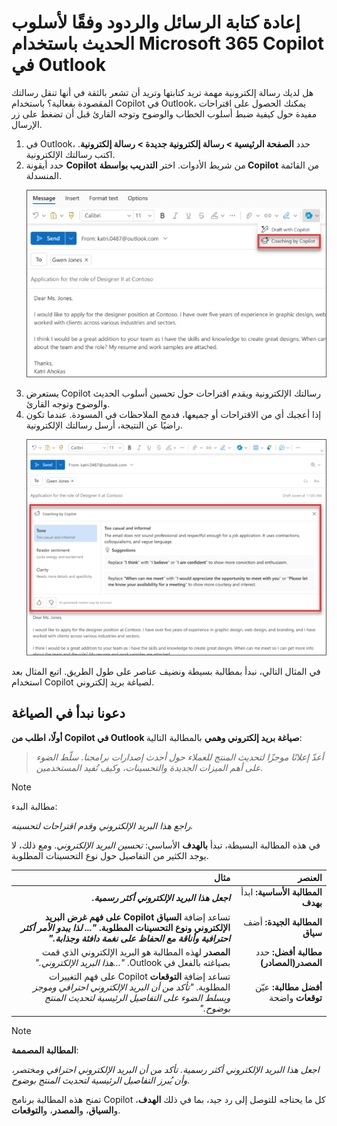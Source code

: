 # إعادة كتابة الرسائل والردود وفقًا لأسلوب الحديث باستخدام Microsoft 365 Copilot في Outlook

هل لديك رسالة إلكترونية مهمة تريد كتابتها وتريد أن تشعر بالثقة في أنها تنقل رسالتك المقصودة بفعالية؟ باستخدام Copilot في Outlook، يمكنك الحصول على اقتراحات مفيدة حول كيفية ضبط أسلوب الخطاب والوضوح وتوجه القارئ قبل أن تضغط على زر الإرسال.

<ol>
    <li>في Outlook، حدد <b>الصفحة الرئيسية > رسالة إلكترونية جديدة > رسالة إلكترونية</b>. اكتب رسالتك الإلكترونية.</li>
    <li>حدد أيقونة <b>Copilot</b> من شريط الأدوات. اختر <b>التدريب بواسطة Copilot</b> من القائمة المنسدلة.</li>
    <p dir="rtl"><a href="https://github.com/MicrosoftLearning/MS-4005-Craft-effective-prompts-for-Microsoft-Copilot-for-Microsoft-365.ar-sa/blob/main/Instructions/Labs/media/edit_copilot-email-coaching-outlook.png"><img src="https://github.com/MicrosoftLearning/MS-4005-Craft-effective-prompts-for-Microsoft-Copilot-for-Microsoft-365.ar-sa/blob/main/Instructions/Labs/media/edit_copilot-email-coaching-outlook.png" alt="لقطة شاشة لخيار القائمة الخاص بـ Coaching by Copilot في Outlook الجديد."> </a></p>
    <li>يستعرض Copilot رسالتك الإلكترونية ويقدم اقتراحات حول تحسين أسلوب الحديث والوضوح وتوجه القارئ.</li>
    <li>إذا أعجبك أي من الاقتراحات أو جميعها، فدمج الملاحظات في المسودة. عندما تكون راضيًا عن النتيجة، أرسل رسالتك الإلكترونية.</li>
    <p dir="rtl"><a href="https://github.com/MicrosoftLearning/MS-4005-Craft-effective-prompts-for-Microsoft-Copilot-for-Microsoft-365.ar-sa/blob/main/Instructions/Labs/media/edit_copilot-rewrite-email-outlook.png"><img src="https://github.com/MicrosoftLearning/MS-4005-Craft-effective-prompts-for-Microsoft-Copilot-for-Microsoft-365.ar-sa/blob/main/Instructions/Labs/media/edit_copilot-rewrite-email-outlook.png" alt="لقطة شاشة تُظهر اقتراحات Copilot بشأن النبرة والوضوح ومشاعر القارئ في Outlook الجديد."> </a></p>
</ol>
    

في المثال التالي، نبدأ بمطالبة بسيطة ونضيف عناصر على طول الطريق. اتبع المثال بعد استخدام Copilot لصياغة بريد إلكتروني.

## دعونا نبدأ في الصياغة

<b>أولًا، اطلب من Copilot في Outlook صياغة بريد إلكتروني وهمي</b> بالمطالبة التالية:  

> _أعدّ إعلانًا موجزًا لتحديث المنتج للعملاء حول أحدث إصدارات برامجنا. سلّط الضوء على أهم الميزات الجديدة والتحسينات، وكيف تُفيد المستخدمين._  

> [!NOTE]
> مطالبة البدء:
>
> _راجع هذا البريد الإلكتروني وقدم اقتراحات لتحسينه._

في هذه المطالبة البسيطة، تبدأ <b>بالهدف</b> الأساسي: _تحسين البريد الإلكتروني_. ومع ذلك، لا يوجد الكثير من التفاصيل حول نوع التحسينات المطلوبة.  

<markdown-accessiblity-table data-catalyst=""><div dir="rtl"><table>
<thead>
<tr>
<th align="right">العنصر</th>
<th align="right">مثال</th>
</tr>
</thead>
<tbody>
<tr>
<td align="right"><b>المطالبة الأساسية:</b> ابدأ <b>بهدف</b></td>
<td align="right"><b><em>اجعل هذا البريد الإلكتروني أكثر رسمية.</em></b></td>
</tr>
<tr>
<td align="right"><b>المطالبة الجيدة:</b> أضف <b>سياق<b></b></b></td>
<td align="right">تساعد إضافة <b>السياق<b> Copilot على فهم غرض البريد الإلكتروني ونوع التحسينات المطلوبة. <em>"... لذا يبدو الأمر أكثر احترافية وأناقة مع الحفاظ على نغمة دافئة وجذابة."</em></b></b></td>
</tr>
<tr>
<td align="right"><b>مطالبة أفضل:</b> حدد <b>المصدر(المصادر)</b></td>
<td align="right"><b>المصدر</b> لهذه المطالبة هو البريد الإلكتروني الذي قمت بصياغته بالفعل في Outlook. <em>"...هذا البريد الإلكتروني."</em></td>
</tr>
<tr>
<td align="right"><b>أفضل مطالبة:</b> عيّن <b>توقعات</b> واضحة</td>
<td align="right">تساعد إضافة <b>التوقعات</b> Copilot على فهم التغييرات المطلوبة. <em>"تأكد من أن البريد الإلكتروني احترافي وموجز ويسلط الضوء على التفاصيل الرئيسية لتحديث المنتج بوضوح."</em></td>
</tr>
</tbody>
</table></div></markdown-accessiblity-table> 

> [!NOTE]  
> <b>المطالبة المصممة</b>:  
>
> _اجعل هذا البريد الإلكتروني أكثر رسمية. تأكد من أن البريد الإلكتروني احترافي ومختصر، وأن يُبرز التفاصيل الرئيسية لتحديث المنتج بوضوح._  

تمنح هذه المطالبة برنامج Copilot كل ما يحتاجه للتوصل إلى رد جيد، بما في ذلك <b>الهدف</b>، و<b>السياق</b>، و<b>المصدر</b>، و<b>التوقعات</b>.
